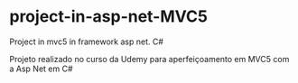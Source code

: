 # project-in-asp-net-MVC5
Project in mvc5 in framework asp net. C#

Projeto realizado no curso da Udemy para aperfeiçoamento em MVC5 com a Asp Net em C#
